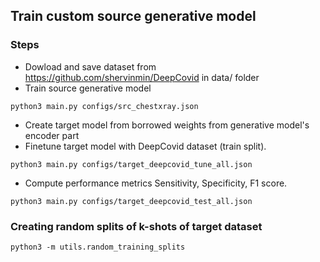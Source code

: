 
## Train custom source generative model 

### Steps

* Dowload and save dataset from https://github.com/shervinmin/DeepCovid in data/ folder
* Train source generative model 

`python3 main.py configs/src_chestxray.json`

* Create target model from borrowed weights from generative model's encoder part 
* Finetune target model with DeepCovid dataset (train split). 

`python3 main.py configs/target_deepcovid_tune_all.json`

* Compute performance metrics Sensitivity, Specificity, F1 score.

`python3 main.py configs/target_deepcovid_test_all.json`



### Creating random splits of k-shots of target dataset

`python3 -m utils.random_training_splits` 
